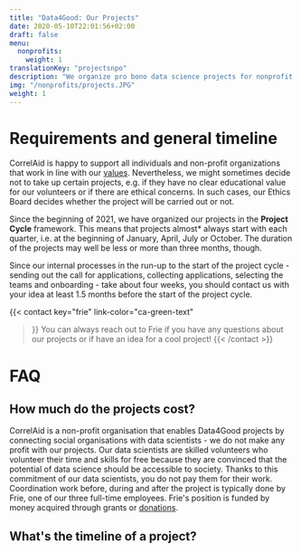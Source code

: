```yaml
---
title: "Data4Good: Our Projects"
date: 2020-05-10T22:01:56+02:00
draft: false
menu:
  nonprofits:
    weight: 1
translationKey: "projectsnpo"
description: "We organize pro bono data science projects for nonprofit organizations, enabling civil society to take advantage of the great potential of data and data analytics."
img: "/nonprofits/projects.JPG"
weight: 1
---
```


# Requirements and general timeline

CorrelAid is happy to support all individuals and non-profit organizations that work in line with our [values](/en/about/#our-values). Nevertheless, we might sometimes decide not to take up  certain projects, e.g. if they have no clear educational value for our volunteers or if there are ethical concerns. In such cases, our Ethics Board decides whether the project will be carried out or not.


Since the beginning of 2021, we have organized our projects in the **Project Cycle** framework. This means that projects almost\* always start with each quarter, i.e. at the beginning of January, April, July or October. The duration of the projects may well be less or more than three months, though. 

Since our internal processes in the run-up to the start of the project cycle - sending out the call for applications, collecting applications, selecting the teams and onboarding - take about four weeks, you should contact us with your idea at least 1.5 months before the start of the project cycle. 


{{< contact
    key="frie"
    link-color="ca-green-text"
>}}
You can always reach out to Frie if you have any questions about our projects or if have an idea for a cool project!
{{< /contact >}}


# FAQ
## How much do the projects cost?
CorrelAid is a non-profit organisation that enables Data4Good projects by connecting social organisations with data scientists - we do not make any profit with our projects. Our data scientists are skilled volunteers who volunteer their time and skills for free because they are convinced that the potential of data science should be accessible to society. Thanks to this commitment of our data scientists, you do not pay them for their work. Coordination work before, during and after the project is typically done by Frie, one of our three full-time employees. Frie's position is funded by money acquired through grants or [donations](https://www.betterplace.org/de/projects/58963-correlaid-e-v-foerderung-von-datenwissenschaft-in-der-zivilgesellschaft).

## What's the timeline of a project?
